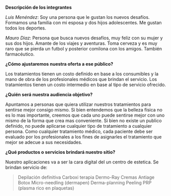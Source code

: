 **Descripción de los integrantes**

_Luis Menéndez_: Soy una persona que le gustan los nuevos desafíos. Formamos una familia con mi esposa y dos hijos adolescentes. Me gustan todos los deportes.

_Mauro Diaz_: Persona que busca nuevos desafíos, muy feliz con su mujer y sus dos hijos. Amante de los viajes y aventuras. Toma cerveza y es muy raro que se pierda un futbol y posterior comilona con los amigos. También farmacéutico.

**¿Cómo ajustaremos nuestra oferta a ese público?**

Los tratamientos tienen un costo definido en base a los consumibles y la mano de obra de los profesionales médicos que brindan el servicio.
Los tratamientos tienen un costo intermedio en base al tipo de servicio ofrecido.

**¿Quién será nuestra audiencia objetivo?**

Apuntamos a personas que quiera utilizar nuestros tratamientos para sentirse mejor consigo mismo.
Si bien entendemos que la belleza física no es lo mas importante, creemos que cada uno puede sentirse mejor con uno mismo de la forma que crea mas conveniente.
Si bien no existe un publico definido, no puede aplicarse cualquier tipo de tratamiento a cualquier persona.
Como cualquier tratamiento médico, cada paciente debe ser evaluado por los profesionales a los fines de asignarles el tratamiento que mejor se adecue a sus necesidades.

**¿Qué productos o servicios brindará nuestro sitio?**

Nuestro aplicaciones va a ser la cara digital del un centro de estetica.
Se brindan servicio de:

>Depilación definitiva
>Carboxi terapia
>Dermo-Ray
>Cremas Antiage
>Botox
>Micro-needling (dermapen)
>Derma-planning
>Peeling
>PRP (plasma rico en plaquetas)